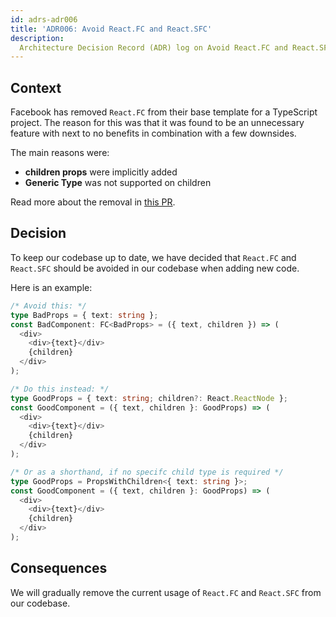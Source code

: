 ```yaml
---
id: adrs-adr006
title: 'ADR006: Avoid React.FC and React.SFC'
description:
  Architecture Decision Record (ADR) log on Avoid React.FC and React.SFC
---
```


## Context

Facebook has removed `React.FC` from their base template for a TypeScript
project. The reason for this was that it was found to be an unnecessary feature
with next to no benefits in combination with a few downsides.

The main reasons were:

- **children props** were implicitly added
- **Generic Type** was not supported on children

Read more about the removal in
[this PR](https://github.com/facebook/create-react-app/pull/8177).

## Decision

To keep our codebase up to date, we have decided that `React.FC` and `React.SFC`
should be avoided in our codebase when adding new code.

Here is an example:

```typescript
/* Avoid this: */
type BadProps = { text: string };
const BadComponent: FC<BadProps> = ({ text, children }) => (
  <div>
    <div>{text}</div>
    {children}
  </div>
);

/* Do this instead: */
type GoodProps = { text: string; children?: React.ReactNode };
const GoodComponent = ({ text, children }: GoodProps) => (
  <div>
    <div>{text}</div>
    {children}
  </div>
);

/* Or as a shorthand, if no specifc child type is required */
type GoodProps = PropsWithChildren<{ text: string }>;
const GoodComponent = ({ text, children }: GoodProps) => (
  <div>
    <div>{text}</div>
    {children}
  </div>
);
```

## Consequences

We will gradually remove the current usage of `React.FC` and `React.SFC` from
our codebase.
